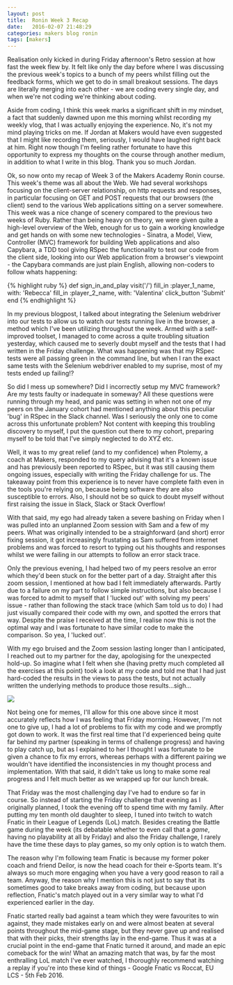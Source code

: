 ```yaml
---
layout: post
title:  Ronin Week 3 Recap 
date:   2016-02-07 21:48:29
categories: makers blog ronin
tags: [makers]
---
```


Realisation only kicked in during Friday afternoon's Retro session at how fast the week flew by. It felt like only the day before where I was discussing the previous week's topics to a bunch of my peers whilst filling out the feedback forms, which we get to do in small breakout sessions. The days are literally merging into each other - we are coding every single day, and when we're not coding we're thinking about coding.

Aside from coding, I think this week marks a significant shift in my mindset, a fact that suddenly dawned upon me this morning whilst recording my weekly vlog, that I was actually enjoying the experience. No, it's not my mind playing tricks on me. If Jordan at Makers would have even suggested that I might like recording them, seriously, I would have laughed right back at him. Right now though I'm feeling rather fortunate to have this opportunity to express my thoughts on the course through another medium, in addition to what I write in this blog. Thank you so much Jordan.

Ok, so now onto my recap of Week 3 of the Makers Academy Ronin course. This week's theme was all about the Web. We had several workshops focusing on the client-server relationship, on http requests and responses, in particular focusing on GET and POST requests that our browsers (the client) send to the various Web applications sitting on a server somewhere. This week was a nice change of scenery compared to the previous two weeks of Ruby. Rather than being heavy on theory, we were given quite a high-level overview of the Web, enough for us to gain a working knowledge and get hands on with some new technologies - Sinatra, a Model, View, Controller (MVC) framework for building Web applications and also Capybara, a TDD tool giving RSpec the functionality to test our code from the client side, looking into our Web application from a browser's viewpoint - the Capybara commands are just plain English, allowing non-coders to follow whats happening:

{% highlight ruby %}
def sign_in_and_play
  visit('/')
  fill_in :player_1_name, with: 'Rebecca'
  fill_in :player_2_name, with: 'Valentina'
  click_button 'Submit'
end
{% endhighlight %}

In my previous blogpost, I talked about integrating the Selenium webdriver into our tests to allow us to watch our tests running live in the browser, a method which I've been utilizing throughout the week. Armed with a self-improved toolset, I managed to come across a quite troubling situation yesterday, which caused me to severly doubt myself and the tests that I had written in the Friday challenge. What was happening was that my RSpec tests were all passing green in the command line, but when I ran the exact same tests with the Selenium webdriver enabled to my suprise, most of my tests ended up failing!?

So did I mess up somewhere? Did I incorrectly setup my MVC framework? Are my tests faulty or inadequate in someway? All these questions were running through my head, and panic was setting in when not one of my peers on the January cohort had mentioned anything about this peculiar 'bug' in RSpec in the Slack channel. Was I seriously the only one to come across this unfortunate problem? Not content with keeping this troubling discovery to myself, I put the question out there to my cohort, preparing myself to be told that I've simply neglected to do XYZ etc.

Well, it was to my great relief (and to my confidence) when Ptolemy, a coach at Makers, responded to my query advising that it's a known issue and has previously been reported to RSpec, but it was still causing them ongoing issues, especially with writing the Friday challenge for us. The takeaway point from this experience is to never have complete faith even in the tools you're relying on, because being software they are also susceptible to errors. Also, I should not be so quick to doubt myself without first raising the issue in Slack, Slack or Stack Overflow!

With that said, my ego had already taken a severe bashing on Friday when I was pulled into an unplanned Zoom session with Sam and a few of my peers. What was originally intended to be a straighforward (and short) error fixing session, it got increasingly frustating as Sam suffered from internet problems and was forced to resort to typing out his thoughts and responses whilst we were failing in our attempts to follow an error stack trace.

Only the previous evening, I had helped two of my peers resolve an error which they'd been stuck on for the better part of a day. Straight after this zoom session, I mentioned at how bad I felt immediately afterwards. Partly due to a failure on my part to follow simple instructions, but also because I was forced to admit to myself that I 'lucked out' with solving my peers' issue - rather than following the stack trace (which Sam told us to do) I had just visually compared their code with my own, and spotted the errors that way. Despite the praise I received at the time, I realise now this is not the optimal way and I was fortunate to have similar code to make the comparison. So yea, I 'lucked out'.

With my ego bruised and the Zoom session lasting longer than I anticipated, I reached out to my partner for the day, apologising for the unexpected hold-up. So imagine what I felt when she (having pretty much completed all the exercises at this point) took a look at my code and told me that I had just hard-coded the results in the views to pass the tests, but not actually written the underlying methods to produce those results...sigh...

![](http://memesvault.com/wp-content/uploads/Feels-Bad-Man-Frog-05.jpg)

Not being one for memes, I'll allow for this one above since it most accurately reflects how I was feeling that Friday morning. However, I'm not one to give up, I had a lot of problems to fix with my code and we promptly got down to work. It was the first real time that I'd experienced being quite far behind my partner (speaking in terms of challenge progress) and having to play catch up, but as I explained to her I thought I was fortunate to be given a chance to fix my errors, whereas perhaps with a different pairing we wouldn't have identified the inconsistencies in my thought process and implementation. With that said, it didn't take us long to make some real progress and I felt much better as we wrapped up for our lunch break.

That Friday was the most challenging day I've had to endure so far in course. So instead of starting the Friday challenge that evening as I originally planned, I took the evening off to spend time with my family. After putting my ten month old daughter to sleep, I tuned into twitch to watch Fnatic in their League of Legends (LoL) match. Besides creating the Battle game during the week (its debatable whether to even call that a *game*, having no playability at all by Friday) and also the Friday challenge, I rarely have the time these days to play games, so my only option is to watch them.

The reason why I'm following team Fnatic is because my former poker coach and friend Deilor, is now the head coach for their e-Sports team. It's always so much more engaging when you have a very good reason to rail a team. Anyway, the reason why I mention this is not just to say that its sometimes good to take breaks away from coding, but because upon reflection, Fnatic's match played out in a very similar way to what I'd experienced earlier in the day. 

Fnatic started really bad against a team which they were favourites to win against, they made mistakes early on and were almost beaten at several points throughout the mid-game stage, but they never gave up and realised that with their picks, their strengths lay in the end-game. Thus it was at a crucial point in the end-game that Fnatic turned it around, and made an epic comeback for the win! What an amazing match that was, by far the most enthralling LoL match I've ever watched, I thoroughly recommend watching a replay if you're into these kind of things - Google Fnatic vs Roccat, EU LCS - 5th Feb 2016.
